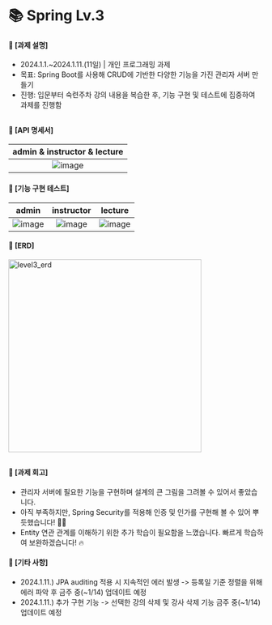 ####
# 📚 Spring Lv.3
#### 📌 [과제 설명]
- 2024.1.1.~2024.1.11.(11일) | 개인 프로그래밍 과제
- 목표: Spring Boot를 사용해 CRUD에 기반한 다양한 기능을 가진 관리자 서버 만들기
- 진행: 입문부터 숙련주차 강의 내용을 복습한 후, 기능 구현 및 테스트에 집중하여 과제를 진행함
##
#### 📌 [API 명세서]
|admin & instructor & lecture|
|:---:|
|![image](https://github.com/jisulee-shsf/spring-hanghae99-assignment-level3/assets/109773795/9beb96b9-0f08-4976-8713-4a00ecc78b5d)|

#### 📌 [기능 구현 테스트]
|admin|instructor|lecture|
|:---:|:---:|:---:|
|![image](https://github.com/jisulee-shsf/spring-hanghae99-assignment-level3/assets/109773795/7e5ab63f-1aac-42d7-802d-2fe1ff85dffa)|![image](https://github.com/jisulee-shsf/spring-hanghae99-assignment-level3/assets/109773795/98ed4418-b19d-4d81-9674-cfcfb20b1626)|![image](https://github.com/jisulee-shsf/spring-hanghae99-assignment-level3/assets/109773795/50e0e426-359a-4e32-90f1-41d8d17f4156)|

#### 📌 [ERD]
<img width="381" alt="level3_erd" src="https://github.com/jisulee-shsf/spring-hanghae99-assignment-level3/assets/109773795/0307230a-3edb-411a-86a1-abf93002692b">

##
#### 📌 [과제 회고]
- 관리자 서버에 필요한 기능을 구현하며 설계의 큰 그림을 그려볼 수 있어서 좋았습니다.
- 아직 부족하지만, Spring Security를 적용해 인증 및 인가를 구현해 볼 수 있어 뿌듯했습니다! 👏🏻
- Entity 연관 관계를 이해하기 위한 추가 학습이 필요함을 느꼈습니다. 빠르게 학습하여 보완하겠습니다! 🔥
####
#### 📌 [기타 사항]
- 2024.1.11.) JPA auditing 적용 시 지속적인 에러 발생 -> 등록일 기준 정렬을 위해 에러 파악 후 금주 중(~1/14) 업데이트 예정
- 2024.1.11.) 추가 구현 기능 -> 선택한 강의 삭제 및 강사 삭제 기능 금주 중(~1/14) 업데이트 예정
####
